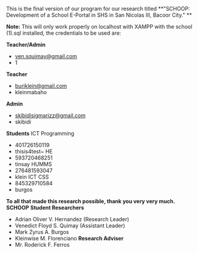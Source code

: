 This is the final version of our program for our research titled
**"SCHOOP: Development of a School E-Portal in SHS in San Nicolas III, Bacoor City."
**

**Note:**
This will only work properly on localhost with XAMPP with the school (1).sql installed, the credentials to be used are:

**Teacher/Admin**
- ven.squimay@gmail.com
- 1

**Teacher**
- buriklein@gmail.com
- kleinmabaho

**Admin**
- skibidisigmarizz@gmail.com
- skibidi

**Students**
ICT Programming
- 401726150119
- thisis4test~
HE
- 593720468251
- tinsay
HUMMS
- 276481593047
- klein
ICT CSS
- 845329710584
- burgos

**To all that made this research possible, thank you very very much.**
**SCHOOP**
**Student Researchers**
- Adrian Oliver V. Hernandez (Research Leader)
- Venedict Floyd S. Quimay (Assistant Leader)
- Mark Zyrus A. Burgos
- Kleinwise M. Florenciano
**Research Adviser**
- Mr. Roderick F. Ferros
